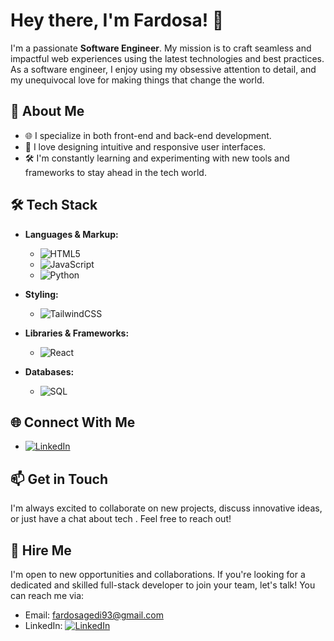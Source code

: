 # Hey there, I'm Fardosa! 👋

I'm a passionate **Software Engineer**. My mission is to craft seamless and impactful web experiences using the latest technologies and best practices. As a software engineer, I enjoy using my obsessive attention to detail, and my unequivocal love for making things that change the world.

## 🚀 About Me

- 🌐 I specialize in both front-end and back-end development.
- 🎨 I love designing intuitive and responsive user interfaces.
- 🛠 I'm constantly learning and experimenting with new tools and frameworks to stay ahead in the tech world.

## 🛠 Tech Stack

- **Languages & Markup:**
  - ![HTML5](https://img.shields.io/badge/HTML5-E34F26?style=for-the-badge&logo=html5&logoColor=white)
  - ![JavaScript](https://img.shields.io/badge/JavaScript-F7DF1E?style=for-the-badge&logo=javascript&logoColor=black)
  - ![Python](https://img.shields.io/badge/Python-3776AB?style=for-the-badge&logo=python&logoColor=white)

- **Styling:**
  - ![TailwindCSS](https://img.shields.io/badge/TailwindCSS-38B2AC?style=for-the-badge&logo=tailwind-css&logoColor=white)

- **Libraries & Frameworks:**
  - ![React](https://img.shields.io/badge/React-20232A?style=for-the-badge&logo=react&logoColor=61DAFB)

- **Databases:**
  - ![SQL](https://img.shields.io/badge/SQL-336791?style=for-the-badge&logo=postgresql&logoColor=white)

## 🌐 Connect With Me

- [![LinkedIn](https://img.shields.io/badge/LinkedIn-0077B5?style=for-the-badge&logo=linkedin&logoColor=white)](https://www.linkedin.com/in/fardosa-gedi-3668b5309/)


## 📫 Get in Touch

I'm always excited to collaborate on new projects, discuss innovative ideas, or just have a chat about tech . Feel free to reach out!

## 💼 Hire Me

I'm open to new opportunities and collaborations. If you're looking for a dedicated and skilled full-stack developer to join your team, let's talk! You can reach me via:

- Email: [fardosagedi93@gmail.com](mailto:fardosagedi93@gmail.com)
- LinkedIn: [![LinkedIn](https://img.shields.io/badge/LinkedIn-0077B5?style=for-the-badge&logo=linkedin&logoColor=white)](https://www.linkedin.com/in/fardosa-gedi-3668b5309/)


